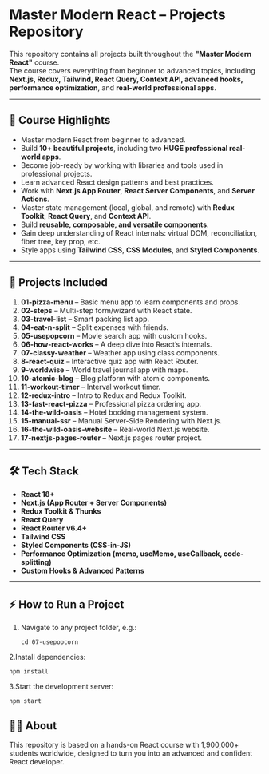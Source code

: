 # Master Modern React – Projects Repository

This repository contains all projects built throughout the **"Master Modern React"** course.  
The course covers everything from beginner to advanced topics, including **Next.js, Redux, Tailwind, React Query, Context API, advanced hooks, performance optimization**, and **real-world professional apps**.

---

## 🚀 **Course Highlights**
- Master modern React from beginner to advanced.
- Build **10+ beautiful projects**, including two **HUGE professional real-world apps**.
- Become job-ready by working with libraries and tools used in professional projects.
- Learn advanced React design patterns and best practices.
- Work with **Next.js App Router**, **React Server Components**, and **Server Actions**.
- Master state management (local, global, and remote) with **Redux Toolkit**, **React Query**, and **Context API**.
- Build **reusable, composable, and versatile components**.
- Gain deep understanding of React internals: virtual DOM, reconciliation, fiber tree, key prop, etc.
- Style apps using **Tailwind CSS**, **CSS Modules**, and **Styled Components**.

---

## 📂 **Projects Included**

1. **01-pizza-menu** – Basic menu app to learn components and props.  
2. **02-steps** – Multi-step form/wizard with React state.  
3. **03-travel-list** – Smart packing list app.  
4. **04-eat-n-split** – Split expenses with friends.  
5. **05-usepopcorn** – Movie search app with custom hooks.  
6. **06-how-react-works** – A deep dive into React’s internals.  
7. **07-classy-weather** – Weather app using class components.  
8. **8-react-quiz** – Interactive quiz app with React Router.  
9. **9-worldwise** – World travel journal app with maps.  
10. **10-atomic-blog** – Blog platform with atomic components.  
11. **11-workout-timer** – Interval workout timer.  
12. **12-redux-intro** – Intro to Redux and Redux Toolkit.  
13. **13-fast-react-pizza** – Professional pizza ordering app.  
14. **14-the-wild-oasis** – Hotel booking management system.  
15. **15-manual-ssr** – Manual Server-Side Rendering with Next.js.  
16. **16-the-wild-oasis-website** – Real-world Next.js website.  
17. **17-nextjs-pages-router** – Next.js pages router project.

---

## 🛠 **Tech Stack**
- **React 18+**  
- **Next.js (App Router + Server Components)**  
- **Redux Toolkit & Thunks**  
- **React Query**  
- **React Router v6.4+**  
- **Tailwind CSS**  
- **Styled Components (CSS-in-JS)**  
- **Performance Optimization (memo, useMemo, useCallback, code-splitting)**  
- **Custom Hooks & Advanced Patterns**

---

## ⚡ **How to Run a Project**
1. Navigate to any project folder, e.g.:

   ```cd 07-usepopcorn```


2.Install dependencies:
```
npm install
```

3.Start the development server:
```
npm start
```
   
## 👨‍💻 About
This repository is based on a hands-on React course with 1,900,000+ students worldwide, designed to turn you into an advanced and confident React developer.
